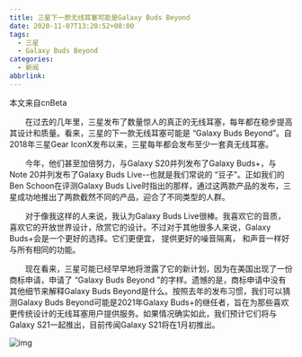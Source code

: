 ```yaml
---
title: 三星下一款无线耳塞可能是Galaxy Buds Beyond
date: 2020-11-07T13:20:52+08:00
tags:
  - 三星
  - Galaxy Buds Beyond
categories:
  - 新闻
abbrlink:
---
```


本文来自cnBeta

　　在过去的几年里，三星发布了数量惊人的真正的无线耳塞，每年都在稳步提高其设计和质量。看来，三星的下一款无线耳塞可能是 “Galaxy Buds Beyond”。自2018年三星Gear IconX发布以来，三星每年都会发布至少一套真无线耳塞。

　　今年，他们甚至加倍努力，与Galaxy S20并列发布了Galaxy Buds+，与Note 20并列发布了Galaxy Buds Live--也就是我们常说的 “豆子”。正如我们的Ben Schoon在评测Galaxy Buds Live时指出的那样，通过这两款产品的发布，三星成功地推出了两款截然不同的产品，迎合了不同类型的人群。

　　对于像我这样的人来说，我认为Galaxy Buds Live很棒。我喜欢它的音质，喜欢它的开放世界设计，欣赏它的设计。不过对于其他很多人来说，Galaxy Buds+会是一个更好的选择。它们更便宜， 提供更好的噪音隔离， 和声音一样好与所有相同的功能。

　　现在看来，三星可能已经早早地将泄露了它的新计划，因为在美国出现了一份商标申请，申请了 “Galaxy Buds Beyond ”的字样。遗憾的是，商标申请中没有其他细节来解释Galaxy Buds Beyond是什么。按照去年的发布习惯，我们可以猜测Galaxy Buds Beyond可能是2021年Galaxy Buds+的继任者，旨在为那些喜欢更传统设计的无线耳塞用户提供服务。如果情况确实如此，我们预计它们将与Galaxy S21一起推出，目前传闻Galaxy S21将在1月初推出。

![img](https://cdn.jsdelivr.net/gh/yakeing/Documentation@main/Hexo/images/700e-kcpxnwv3627893.jpg)